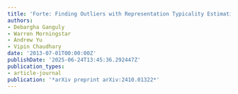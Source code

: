 ```yaml
---
title: 'Forte: Finding Outliers with Representation Typicality Estimation'
authors:
- Debargha Ganguly
- Warren Morningstar
- Andrew Yu
- Vipin Chaudhary
date: '2013-07-01T00:00:00Z'
publishDate: '2025-06-24T13:45:36.292447Z'
publication_types:
- article-journal
publication: '*arXiv preprint arXiv:2410.01322*'
---
```

